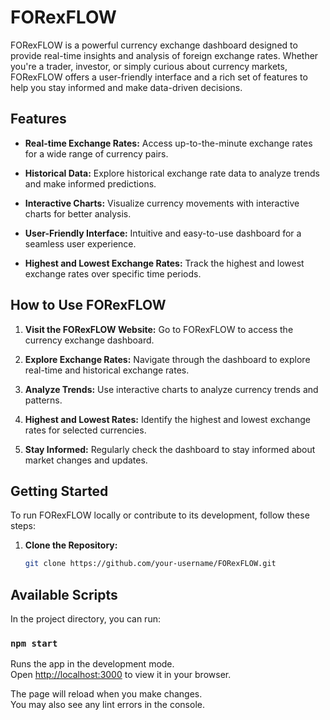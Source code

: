 # FORexFLOW

FORexFLOW is a powerful currency exchange dashboard designed to provide real-time insights and analysis of foreign exchange rates. Whether you're a trader, investor, or simply curious about currency markets, FORexFLOW offers a user-friendly interface and a rich set of features to help you stay informed and make data-driven decisions.

## Features

- **Real-time Exchange Rates:** Access up-to-the-minute exchange rates for a wide range of currency pairs.

- **Historical Data:** Explore historical exchange rate data to analyze trends and make informed predictions.

- **Interactive Charts:** Visualize currency movements with interactive charts for better analysis.

- **User-Friendly Interface:** Intuitive and easy-to-use dashboard for a seamless user experience.

- **Highest and Lowest Exchange Rates:** Track the highest and lowest exchange rates over specific time periods.

## How to Use FORexFLOW

1. **Visit the FORexFLOW Website:** Go to FORexFLOW to access the currency exchange dashboard.

2. **Explore Exchange Rates:** Navigate through the dashboard to explore real-time and historical exchange rates.

3. **Analyze Trends:** Use interactive charts to analyze currency trends and patterns.

4. **Highest and Lowest Rates:** Identify the highest and lowest exchange rates for selected currencies.

5. **Stay Informed:** Regularly check the dashboard to stay informed about market changes and updates.

## Getting Started

To run FORexFLOW locally or contribute to its development, follow these steps:

1. **Clone the Repository:**
   ```bash
   git clone https://github.com/your-username/FORexFLOW.git

## Available Scripts

In the project directory, you can run:

### `npm start`

Runs the app in the development mode.\
Open [http://localhost:3000](http://localhost:3000) to view it in your browser.

The page will reload when you make changes.\
You may also see any lint errors in the console.
